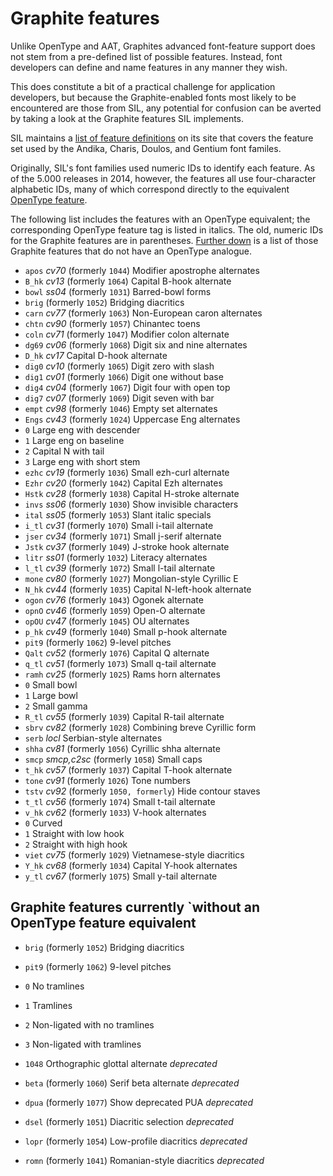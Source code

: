 Graphite features
=================

Unlike OpenType and AAT, Graphites advanced font-feature support does
not stem from a pre-defined list of possible features.  Instead, font
developers can define and name features in any manner they wish.

This does constitute a bit of a practical challenge for application
developers, but because the Graphite-enabled fonts most likely to be
encountered are those from SIL, any potential for confusion can be
averted by taking a look at the Graphite features SIL implements.

SIL maintains a [list of feature
definitions](http://scripts.sil.org/SILUnicodeRF_Features) on its site
that covers the feature set used by the Andika, Charis, Doulos, and
Gentium font familes.

Originally, SIL's font families used numeric IDs to identify each
feature.  As of the 5.000 releases in 2014, however, the features all
use four-character alphabetic IDs, many of which correspond directly
to the equivalent [OpenType feature](opentype-features.md).

The following list includes the features with an OpenType equivalent;
the corresponding OpenType feature tag is listed in italics.  The old,
numeric IDs for the Graphite features are in parentheses.
[Further down](#nonotf) is a list of those Graphite features that do not have an
OpenType analogue.

- `apos`	*cv70*	(formerly `1044`) Modifier apostrophe alternates
- `B_hk`	*cv13*	(formerly `1064`) Capital B-hook alternate
- `bowl`	*ss04*	(formerly `1031`) Barred-bowl forms
- `brig`		(formerly `1052`) Bridging diacritics
- `carn`	*cv77*	(formerly `1063`) Non-European caron alternates
- `chtn`	*cv90*	(formerly `1057`) Chinantec toens
- `coln`	*cv71*	(formerly `1047`) Modifier colon alternate
- `dg69`	*cv06*	(formerly `1068`) Digit six and nine alternates
- `D_hk`	*cv17*	Capital D-hook alternate
- `dig0`	*cv10*	(formerly `1065`) Digit zero with slash
- `dig1`	*cv01*	(formerly `1066`) Digit one without base
- `dig4`	*cv04*	(formerly `1067`) Digit four with open top
- `dig7`	*cv07*	(formerly `1069`) Digit seven with bar
- `empt`	*cv98*	(formerly `1046`) Empty set alternates
- `Engs`	*cv43*	(formerly `1024`) Uppercase Eng alternates
 - `0` Large eng with descender
 - `1` Large eng on baseline
 - `2` Capital N with tail
 - `3` Large eng with short stem
- `ezhc`	*cv19*	(formerly `1036`) Small ezh-curl alternate
- `Ezhr`	*cv20*	(formerly `1042`) Capital Ezh alternates
- `Hstk`	*cv28*	(formerly `1038`) Capital H-stroke alternate
- `invs`	*ss06*	(formerly `1030`) Show invisible characters
- `ital`	*ss05*	(formerly `1053`) Slant italic specials
- `i_tl`	*cv31*	(formerly `1070`) Small i-tail alternate
- `jser`	*cv34*	(formerly `1071`) Small j-serif alternate
- `Jstk`	*cv37*	(formerly `1049`) J-stroke hook alternate
- `litr`	*ss01*	(formerly `1032`) Literacy alternates
- `l_tl`	*cv39*	(formerly `1072`) Small l-tail alternate
- `mone`	*cv80*	(formerly `1027`) Mongolian-style Cyrillic E
- `N_hk`	*cv44*	(formerly `1035`) Capital N-left-hook alternate
- `ogon`	*cv76*	(formerly `1043`) Ogonek alternate
- `opnO`	*cv46*	(formerly `1059`) Open-O alternate
- `opOU`	*cv47*	(formerly `1045`) OU alternates
- `p_hk`	*cv49*	(formerly `1040`) Small p-hook alternate
- `pit9`		(formerly `1062`) 9-level pitches
- `Qalt`	*cv52*	(formerly `1076`) Capital Q alternate
- `q_tl`	*cv51*	(formerly `1073`) Small q-tail alternate
- `ramh`	*cv25*	(formerly `1025`) Rams horn alternates
 - `0` Small bowl
 - `1` Large bowl
 - `2` Small gamma
- `R_tl`	*cv55*	(formerly `1039`) Capital R-tail alternate
- `sbrv`	*cv82*	(formerly `1028`) Combining breve Cyrillic form
- `serb`	*locl*	Serbian-style alternates
- `shha`	*cv81*	(formerly `1056`) Cyrillic shha alternate
- `smcp`	*smcp,c2sc*	(formerly `1058`) Small caps
- `t_hk`	*cv57*	(formerly `1037`) Capital T-hook alternate
- `tone`	*cv91*	(formerly `1026`) Tone numbers
- `tstv`	*cv92*	(formerly `1050, formerly`) Hide contour staves
- `t_tl`	*cv56*	(formerly `1074`) Small t-tail alternate
- `v_hk`	*cv62*	(formerly `1033`) V-hook alternates
 - `0` Curved
 - `1` Straight with low hook
 - `2` Straight with high hook
- `viet`	*cv75*	(formerly `1029`) Vietnamese-style diacritics
- `Y_hk`	*cv68*	(formerly `1034`) Capital Y-hook alternates
- `y_tl`	*cv67*	(formerly `1075`) Small y-tail alternate

<a name="nonotf"></a>

Graphite features currently `without an OpenType feature equivalent
------------------------------------------------------------------

- `brig`		(formerly `1052`) Bridging diacritics 
- `pit9`		(formerly `1062`) 9-level pitches
 - `0`	No tramlines
 - `1`	Tramlines
 - `2`	Non-ligated with no tramlines
 - `3`	Non-ligated with tramlines

- `1048`		Orthographic glottal alternate *deprecated*
- `beta`		(formerly `1060`) Serif beta alternate *deprecated*
- `dpua`		(formerly `1077`) Show deprecated PUA *deprecated*
- `dsel`		(formerly `1051`) Diacritic selection *deprecated*
- `lopr`		(formerly `1054`) Low-profile diacritics *deprecated*
- `romn`		(formerly `1041`) Romanian-style diacritics *deprecated*
